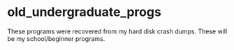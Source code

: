 # old_undergraduate_progs
These programs were recovered from my hard disk crash dumps. These will be my school/beginner programs.
